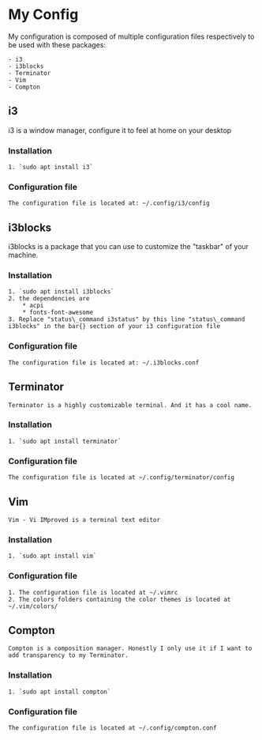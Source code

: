 # My Config

My configuration is composed of multiple configuration files respectively to be used with these packages:

	- i3
	- i3blocks
	- Terminator
	- Vim
	- Compton

## i3

i3 is a window manager, configure it to feel at home on your desktop

### Installation
	
	1. `sudo apt install i3`

### Configuration file 

	The configuration file is located at: ~/.config/i3/config

## i3blocks

i3blocks is a package that you can use to customize the "taskbar" of your machine.

### Installation
	
	1. `sudo apt install i3blocks`
	2. the dependencies are
		* acpi
		* fonts-font-awesome
	3. Replace "status\_command i3status" by this line "status\_command i3blocks" in the bar{} section of your i3 configuration file

### Configuration file 

	The configuration file is located at: ~/.i3blocks.conf

## Terminator

	Terminator is a highly customizable terminal. And it has a cool name.

### Installation

	1. `sudo apt install terminator`

### Configuration file 

	The configuration file is located at ~/.config/terminator/config

## Vim

	Vim - Vi IMproved is a terminal text editor

### Installation

	1. `sudo apt install vim`

### Configuration file 

	1. The configuration file is located at ~/.vimrc
	2. The colors folders containing the color themes is located at ~/.vim/colors/

## Compton

	Compton is a composition manager. Honestly I only use it if I want to add transparency to my Terminator.

### Installation

	1. `sudo apt install compton`

### Configuration file 

	The configuration file is located at ~/.config/compton.conf
